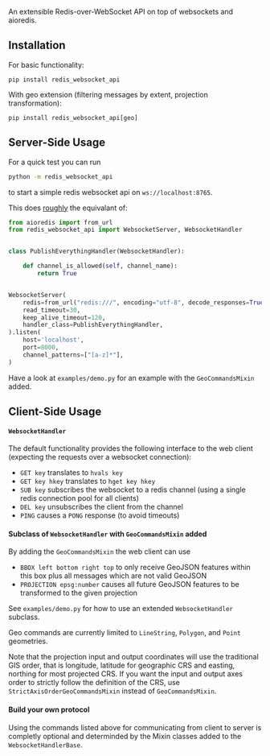 An extensible Redis-over-WebSocket API on top of websockets and aioredis.


Installation
------------

For basic functionality:

    pip install redis_websocket_api

With geo extension (filtering messages by extent, projection transformation):

    pip install redis_websocket_api[geo]


Server-Side Usage
-----------------

For a quick test you can run

```bash
python -m redis_websocket_api
```

to start a simple redis websocket api on `ws://localhost:8765`.

This does [roughly](./redis_websocket_api/__main__.py) the equivalant of:

```python
from aioredis import from_url
from redis_websocket_api import WebsocketServer, WebsocketHandler


class PublishEverythingHandler(WebsocketHandler):

    def channel_is_allowed(self, channel_name):
        return True


WebsocketServer(
    redis=from_url("redis:///", encoding="utf-8", decode_responses=True),
    read_timeout=30,
    keep_alive_timeout=120,
    handler_class=PublishEverythingHandler,
).listen(
    host='localhost',
    port=8000,
    channel_patterns=["[a-z]*"],
)
```

Have a look at `examples/demo.py` for an example with the `GeoCommandsMixin`
added.


Client-Side Usage
-----------------

#### `WebsocketHandler`

The default functionality provides the following interface to the web client
(expecting the requests over a websocket connection):
- `GET key` translates to `hvals key`
- `GET key hkey` translates to `hget key hkey`
- `SUB key` subscribes the websocket to a redis channel (using a single redis
  connection pool for all clients)
- `DEL key` unsubscribes the client from the channel
- `PING` causes a `PONG` response (to avoid timeouts)

#### Subclass of `WebsocketHandler` with `GeoCommandsMixin` added

By adding the `GeoCommandsMixin` the web client can use
- `BBOX left bottom right top` to only receive GeoJSON features within this box
  plus all messages which are not valid GeoJSON
- `PROJECTION epsg:number` causes all future GeoJSON features to be transformed
  to the given projection

See `examples/demo.py` for how to use an extended `WebsocketHandler` subclass.

Geo commands are currently limited to `LineString`, `Polygon`, and `Point`
geometries.

Note that the projection input and output coordinates will use the traditional GIS order,
that is longitude, latitude for geographic CRS and easting, northing for most projected CRS.
If you want the input and output axes order to strictly follow the definition of the CRS,
use `StrictAxisOrderGeoCommandsMixin` instead of `GeoCommandsMixin`.

#### Build your own protocol

Using the commands listed above for communicating from client to server is
completly optional and determinded by the Mixin classes added to the
`WebsocketHandlerBase`.
